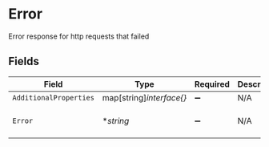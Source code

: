 # Error

Error response for http requests that failed


## Fields

| Field                    | Type                     | Required                 | Description              | Example                  |
| ------------------------ | ------------------------ | ------------------------ | ------------------------ | ------------------------ |
| `AdditionalProperties`   | map[string]*interface{}* | :heavy_minus_sign:       | N/A                      |                          |
| `Error`                  | **string*                | :heavy_minus_sign:       | N/A                      | example error message    |